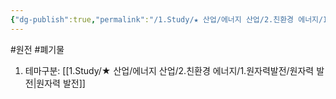 ```yaml
---
{"dg-publish":true,"permalink":"/1.Study/★ 산업/에너지 산업/2.친환경 에너지/INFO_친환경 에너지 관련/핵폐기물/","created":"2023-05-24T14:18:47.457+09:00","updated":"2025-06-03T20:07:21.169+09:00"}
---
```


#원전 #폐기물 

1. 테마구분: [[1.Study/★ 산업/에너지 산업/2.친환경 에너지/1.원자력발전/원자력 발전\|원자력 발전]]
